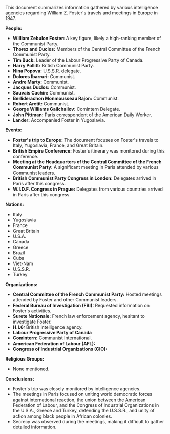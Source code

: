 This document summarizes information gathered by various intelligence agencies regarding William Z. Foster's travels and meetings in Europe in 1947.

**People:**

*   **William Zebulon Foster:** A key figure, likely a high-ranking member of the Communist Party.
*   **Thorez and Duclos:** Members of the Central Committee of the French Communist Party.
*   **Tim Buck:** Leader of the Labour Progressive Party of Canada.
*   **Harry Pollitt:** British Communist Party.
*   **Nina Popova:** U.S.S.R. delegate.
*   **Dolores Ibarruri:** Communist.
*   **Andre Marty:** Communist.
*   **Jacques Duclos:** Communist.
*   **Sauvais Cachin:** Communist.
*   **Berliderachon Monmousseau Rajon:** Communist.
*   **Robert Aretit:** Communist.
*   **George Williams Gailchailov:** Comintern Delegate.
*   **John Pittman:** Paris correspondent of the American Daily Worker.
*   **Lander:** Accompanied Foster in Yugoslavia.

**Events:**

*   **Foster's trip to Europe:** The document focuses on Foster's travels to Italy, Yugoslavia, France, and Great Britain.
*   **British Empire Conference:** Foster's itinerary was monitored during this conference.
*   **Meeting at the Headquarters of the Central Committee of the French Communist Party:** A significant meeting in Paris attended by various Communist leaders.
*   **British Communist Party Congress in London:** Delegates arrived in Paris after this congress.
*   **W.I.D.F. Congress in Prague:** Delegates from various countries arrived in Paris after this congress.

**Nations:**

*   Italy
*   Yugoslavia
*   France
*   Great Britain
*   U.S.A.
*   Canada
*   Greece
*   Brazil
*   Cuba
*   Viet-Nam
*   U.S.S.R.
*   Turkey

**Organizations:**

*   **Central Committee of the French Communist Party:** Hosted meetings attended by Foster and other Communist leaders.
*   **Federal Bureau of Investigation (FBI):** Requested information on Foster's activities.
*   **Surete Nationale:** French law enforcement agency, hesitant to investigate Foster.
*   **H.I.6:** British intelligence agency.
*   **Labour Progressive Party of Canada**
*   **Comintern:** Communist International.
*   **American Federation of Labour (AFL):**
*   **Congress of Industrial Organizations (CIO):**

**Religious Groups:**

*   None mentioned.

**Conclusions:**

*   Foster's trip was closely monitored by intelligence agencies.
*   The meetings in Paris focused on uniting world democratic forces against international reaction, the union between the American Federation of Labour, and the Congress of Industrial Organizations in the U.S.A., Greece and Turkey, defending the U.S.S.R., and unity of action among black people in African colonies.
*   Secrecy was observed during the meetings, making it difficult to gather detailed information.

